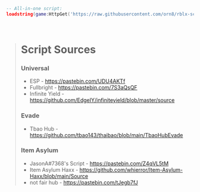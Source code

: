 ```lua
-- All-in-one script:
loadstring(game:HttpGet('https://raw.githubusercontent.com/orn8/rblx-scripts/main/main.lua'))()
```
<br/>

<blockquote>

# Script Sources

### Universal

* ESP - https://pastebin.com/UDU4AKTf
* Fullbright - https://pastebin.com/7S3aQsQF
* Infinite Yield - https://github.com/EdgeIY/infiniteyield/blob/master/source

### Evade

* Tbao Hub - https://github.com/tbao143/thaibao/blob/main/TbaoHubEvade

### Item Asylum

* JasonA#7368's Script - https://pastebin.com/Z4qVL5tM
* Item Asylum Haxx - https://github.com/whierror/Item-Asylum-Haxx/blob/main/Source
* not fair hub - https://pastebin.com/tJegb7fJ

</blockquote>
